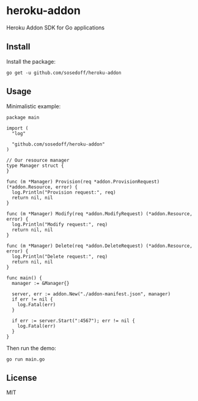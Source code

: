 # heroku-addon

Heroku Addon SDK for Go applications

## Install

Install the package:

```
go get -u github.com/sosedoff/heroku-addon
```

## Usage

Minimalistic example:

```golang
package main

import (
  "log"

  "github.com/sosedoff/heroku-addon"
)

// Our resource manager
type Manager struct {
}

func (m *Manager) Provision(req *addon.ProvisionRequest) (*addon.Resource, error) {
  log.Println("Provision request:", req)
  return nil, nil
}

func (m *Manager) Modify(req *addon.ModifyRequest) (*addon.Resource, error) {
  log.Println("Modify request:", req)
  return nil, nil
}

func (m *Manager) Delete(req *addon.DeleteRequest) (*addon.Resource, error) {
  log.Println("Delete request:", req)
  return nil, nil
}

func main() {
  manager := &Manager{}

  server, err := addon.New("./addon-manifest.json", manager)
  if err != nil {
    log.Fatal(err)
  }

  if err := server.Start(":4567"); err != nil {
    log.Fatal(err)
  }
}
```

Then run the demo:

```
go run main.go
```

## License

MIT